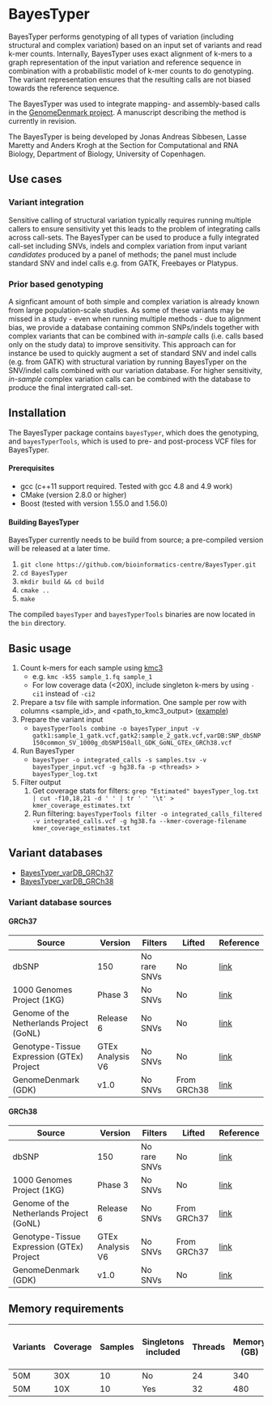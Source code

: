 # BayesTyper #
BayesTyper performs genotyping of all types of variation (including structural and complex variation) based on an input set of variants and read k-mer counts. Internally, BayesTyper uses exact alignment of k-mers to a graph representation of the input variation and reference sequence in combination with a probabilistic model of k-mer counts to do genotyping. The variant representation ensures that the resulting calls are not biased towards the reference sequence. 

The BayesTyper was used to integrate mapping- and assembly-based calls in the [GenomeDenmark project](http://www.nature.com/nature/journal/vaop/ncurrent/full/nature23264.html). A manuscript describing the method is currently in revision.

The BayesTyper is being developed by Jonas Andreas Sibbesen, Lasse Maretty and Anders Krogh at the Section for Computational and RNA Biology, Department of Biology, University of Copenhagen.

## Use cases ##

### Variant integration ###
Sensitive calling of structural variation typically requires running multiple callers to ensure sensitivity yet this leads to the problem of integrating calls across call-sets. The BayesTyper can be used to produce a fully integrated call-set including SNVs, indels and complex variation from input variant *candidates* produced by a panel of methods; the panel must include standard SNV and indel calls e.g. from GATK, Freebayes or Platypus.

### Prior based genotyping ###
A signficant amount of both simple and complex variation is already known from large population-scale studies. As some of these variants may be missed in a study - even when running multiple methods - due to alignment bias, we provide a database containing common SNPs/indels together with complex variants that can be combined with *in-sample* calls (i.e. calls based only on the study data) to improve sensitivity.
This approach can for instance be used to quickly augment a set of standard SNV and indel calls (e.g. from GATK) with structural variation by running BayesTyper on the SNV/indel calls combined with our variation database. For higher sensitivity, *in-sample* complex variation calls can be combined with the database to produce the final intergrated call-set.

## Installation ##
The BayesTyper package contains `bayesTyper`, which does the genotyping, and `bayesTyperTools`, which is used to pre- and post-process VCF files for BayesTyper.

#### Prerequisites ####
* gcc (c++11 support required. Tested with gcc 4.8 and 4.9 work)
* CMake (version 2.8.0 or higher)
* Boost (tested with version 1.55.0 and 1.56.0)

#### Building BayesTyper ####
BayesTyper currently needs to be build from source; a pre-compiled version will be released at a later time. 
1. `git clone https://github.com/bioinformatics-centre/BayesTyper.git`
2. `cd BayesTyper`
2. `mkdir build && cd build`
5. `cmake ..`
6. `make`

The compiled `bayesTyper` and `bayesTyperTools` binaries are now located in the `bin` directory.

## Basic usage ##
1. Count k-mers for each sample using [kmc3](http://sun.aei.polsl.pl/REFRESH/index.php?page=projects&project=kmc&subpage=download)
   * e.g. `kmc -k55 sample_1.fq sample_1`
   * For low coverage data (<20X), include singleton k-mers by using `-ci1` instead of `-ci2` 
2. Prepare a tsv file with sample information. One sample per row with columns <sample_id>, <sex> and <path_to_kmc3_output> ([example](http://people.binf.ku.dk/~lassemaretty/bayesTyper/bt_samples_example.tsv))
3. Prepare the variant input
   * `bayesTyperTools combine -o bayesTyper_input -v gatk1:sample_1_gatk.vcf,gatk2:sample_2_gatk.vcf,varDB:SNP_dbSNP150common_SV_1000g_dbSNP150all_GDK_GoNL_GTEx_GRCh38.vcf`
4. Run BayesTyper
   * `bayesTyper -o integrated_calls -s samples.tsv -v bayesTyper_input.vcf -g hg38.fa -p <threads> > bayesTyper_log.txt`
5. Filter output
   1. Get coverage stats for filters: `grep "Estimated" bayesTyper_log.txt | cut -f10,18,21 -d ' ' | tr ' ' '\t' > kmer_coverage_estimates.txt`
   2. Run filtering: `bayesTyperTools filter -o integrated_calls_filtered -v integrated_calls.vcf -g hg38.fa --kmer-coverage-filename kmer_coverage_estimates.txt`

## Variant databases ##
* [BayesTyper_varDB_GRCh37](http://people.binf.ku.dk/~lassemaretty/bayesTyper/SNP_dbSNP150common_SV_1000g_dbSNP150all_GDK_GoNL_GTEx_GRCh37.vcf)
* [BayesTyper_varDB_GRCh38](http://people.binf.ku.dk/~lassemaretty/bayesTyper/SNP_dbSNP150common_SV_1000g_dbSNP150all_GDK_GoNL_GTEx_GRCh38.vcf)

### Variant database sources ###
#### GRCh37 ####
|Source|Version|Filters|Lifted|Reference|
|------|-------|-------|------|---------|
|dbSNP|150|No rare SNVs|No|[link](https://www.ncbi.nlm.nih.gov/pmc/articles/PMC29783/)|
|1000 Genomes Project (1KG)|Phase 3|No SNVs|No|[link](https://www.nature.com/nature/journal/v526/n7571/full/nature15394.html)||
|Genome of the Netherlands Project (GoNL)|Release 6|No SNVs|No|[link](https://www.nature.com/articles/ncomms12989)|
|Genotype-Tissue Expression (GTEx) Project|GTEx Analysis V6|No SNVs|No|[link](http://www.nature.com/ng/journal/v49/n5/full/ng.3834.html)|
|GenomeDenmark (GDK)|v1.0|No SNVs|From GRCh38|[link](http://www.nature.com/nature/journal/vaop/ncurrent/full/nature23264.html)|

#### GRCh38 ####
|Source|Version|Filters|Lifted|Reference|
|------|-------|-------|------|---------|
|dbSNP|150|No rare SNVs|No|[link](https://www.ncbi.nlm.nih.gov/pmc/articles/PMC29783/)|
|1000 Genomes Project (1KG)|Phase 3|No SNVs|No|[link](https://www.nature.com/nature/journal/v526/n7571/full/nature15394.html)||
|Genome of the Netherlands Project (GoNL)|Release 6|No SNVs|From GRCh37|[link](https://www.nature.com/articles/ncomms12989)|
|Genotype-Tissue Expression (GTEx) Project|GTEx Analysis V6|No SNVs|From GRCh37|[link](http://www.nature.com/ng/journal/v49/n5/full/ng.3834.html)|
|GenomeDenmark (GDK)|v1.0|No SNVs|No|[link](http://www.nature.com/nature/journal/vaop/ncurrent/full/nature23264.html)|
   
## Memory requirements ## 
|Variants|Coverage|Samples|Singletons included|Threads|Memory (GB)|Time (wall-time hours)|
|--------|--------|-------|-------------------|-------|-----------|----------------------|
|50M|30X|10|No|24|340|67|
|50M|10X|10|Yes|32|480|58|
